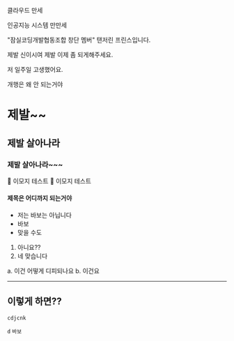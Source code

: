 

클라우드 만세 

인공지능 시스템 만만세 

"잠실코딩개발협동조합 창단 멤버" 탠저린 프린스입니다.

제발 신이시여 제발 이제 좀 되게해주세요.

저 일주일 고생했어요.

개행은 왜 안 되는거야
<!--more-->
# 제발~~
## 제발 살아나라
### 제발 살아나라~~~
🥳 이모지 테스트
😤 이모지 테스트
#### 제목은 어디까지 되는거야
- 저는 바보는 아닙니다
- 바보
- 맞을 수도
  
1. 아니요??
2. 네 맞습니다
   
a. 이건 어떻게 디피되나요
b. 이건요

--------------
이렇게 하면??
--------------

```
cdjcnk
```


`d` `바보`


